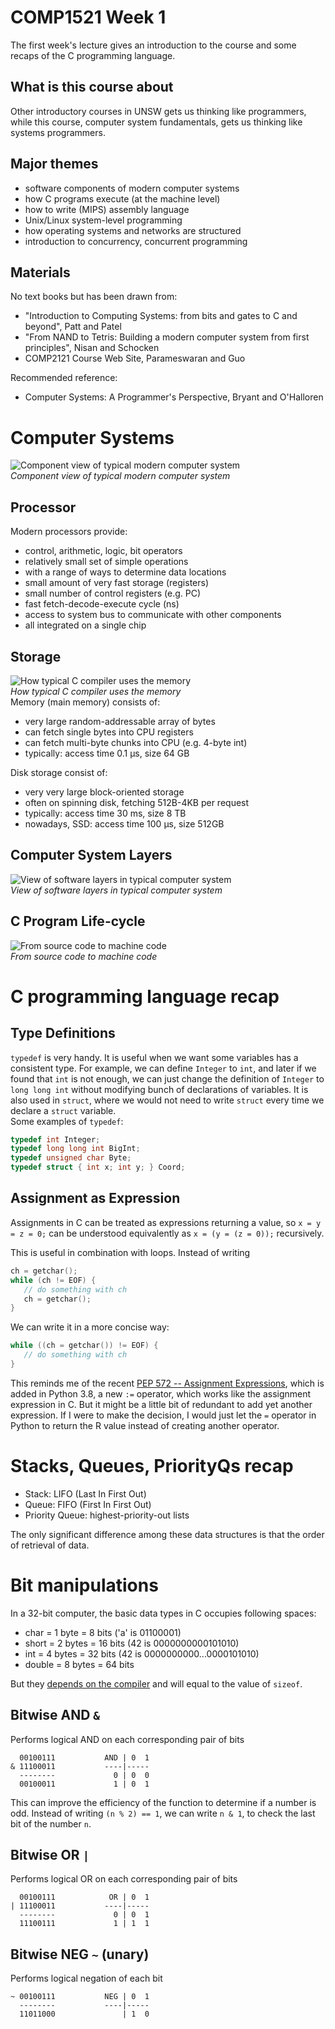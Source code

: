 # COMP1521 Week 1
The first week's lecture gives an introduction to the course and some recaps of the C programming language.

## What is this course about
Other introductory courses in UNSW gets us thinking like programmers, while this course, computer system fundamentals, gets us thinking like systems programmers. 

## Major themes 
- software components of modern computer systems  
- how C programs execute (at the machine level)  
- how to write (MIPS) assembly language  
- Unix/Linux system-level programming  
- how operating systems and networks are structured  
- introduction to concurrency, concurrent programming  

## Materials
No text books but has been drawn from:
- "Introduction to Computing Systems: 
  from bits and gates to C and beyond", 
  Patt and Patel
- "From NAND to Tetris: 
  Building a modern computer system from first principles", 
  Nisan and Schocken
- COMP2121 Course Web Site, Parameswaran and Guo

Recommended reference:
- Computer Systems:
  A Programmer's Perspective, 
  Bryant and O'Halloren

# Computer Systems
![Component view of typical modern computer system](https://www.cse.unsw.edu.au/~cs1521/19T2/lectures/week01/Pics/system/components.png)  
*Component view of typical modern computer system*

## Processor
Modern processors provide:
- control, arithmetic, logic, bit operators   
- relatively small set of simple operations  
- with a range of ways to determine data locations  
- small amount of very fast storage (registers)  
- small number of control registers (e.g. PC)  
- fast fetch-decode-execute cycle (ns)  
- access to system bus to communicate with other components  
- all integrated on a single chip  

## Storage
![How typical C compiler uses the memory](https://www.cse.unsw.edu.au/~cs1521/19T2/lectures/week01/Pics/memory/regions.png)  
*How typical C compiler uses the memory*  
Memory (main memory) consists of:
- very large random-addressable array of bytes  
- can fetch single bytes into CPU registers  
- can fetch multi-byte chunks into CPU (e.g. 4-byte int)  
- typically: access time 0.1 µs, size 64 GB  

Disk storage consist of:
- very very large block-oriented storage  
- often on spinning disk, fetching 512B-4KB per request  
- typically: access time 30 ms, size 8 TB  
- nowadays, SSD: access time 100 µs, size 512GB  

## Computer System Layers
![View of software layers in typical computer system](https://www.cse.unsw.edu.au/~cs1521/19T2/lectures/week01/Pics/system/layers.png)    
*View of software layers in typical computer system*  


## C Program Life-cycle
![From source code to machine code](https://www.cse.unsw.edu.au/~cs1521/19T2/lectures/week01/Pics/compile/compilation.png)    
*From source code to machine code* 

# C programming language recap

## Type Definitions
`typedef` is very handy. It is useful when we want some variables has a consistent type. For example, we can define `Integer` to `int`, and later if we found that `int` is not enough, we can just change the definition of `Integer` to `long long int` without modifying bunch of declarations of variables. It is also used in `struct`, where we would not need to write `struct` every time we declare a `struct` variable.  
Some examples of `typedef`:
```c
typedef int Integer;
typedef long long int BigInt;
typedef unsigned char Byte;
typedef struct { int x; int y; } Coord;
```

## Assignment as Expression
Assignments in C can be treated as expressions returning a value, so `x = y = z = 0;` can be understood equivalently as `x = (y = (z = 0));` recursively.  

This is useful in combination with loops. Instead of writing 
```c
ch = getchar();
while (ch != EOF) {
   // do something with ch
   ch = getchar();
}
```
We can write it in a more concise way:
```c
while ((ch = getchar()) != EOF) {
   // do something with ch
}
```
This reminds me of the recent [PEP 572 -- Assignment Expressions](https://www.python.org/dev/peps/pep-0572/), which is added in Python 3.8, a new `:=` operator, which works like the assignment expression in C. But it might be a little bit of redundant to add yet another expression. If I were to make the decision, I would just let the `=` operator in Python to return the R value instead of creating another operator.

# Stacks, Queues, PriorityQs recap
- Stack: LIFO (Last In First Out)
- Queue: FIFO (First In First Out)
- Priority Queue: highest-priority-out lists  

The only significant difference among these data structures is that the order of retrieval of data.   

# Bit manipulations
In a 32-bit computer, the basic data types in C occupies following spaces:
- char = 1 byte = 8 bits    ('a' is 01100001)  
- short = 2 bytes = 16 bits    (42 is 0000000000101010)  
- int = 4 bytes = 32 bits    (42 is 0000000000...0000101010)  
- double = 8 bytes = 64 bits  

But they [depends on the compiler](https://stackoverflow.com/a/11438838/9494810) and will equal to the value of `sizeof`.

## Bitwise AND `&`
Performs logical AND on each corresponding pair of bits
```
  00100111           AND | 0  1  
& 11100011           ----|-----  
  --------             0 | 0  0  
  00100011             1 | 0  1  
```
This can improve the efficiency of the function to determine if a number is odd. Instead of writing `(n % 2) == 1`, we can write `n & 1`, to check the last bit of the number `n`.  

## Bitwise OR `|`
Performs logical OR on each corresponding pair of bits
```
  00100111            OR | 0  1
| 11100011           ----|-----
  --------             0 | 0  1
  11100111             1 | 1  1
```

## Bitwise NEG `~` (unary)
Performs logical negation of each bit
```
~ 00100111           NEG | 0  1
  --------           ----|-----
  11011000               | 1  0
```


